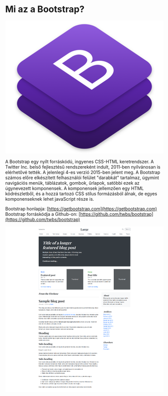 # Mi az a Bootstrap?

![](../.gitbook/assets/bslogo.png)

A Bootstrap egy nyílt forráskódú, ingyenes CSS-HTML keretrendszer.  A Twitter Inc. belső fejlesztésű rendszereként indult, 2011-ben nyilvánosan is elérhetővé tették. A jelenlegi 4-es verzió 2015-ben jelent meg. A Bootstrap számos előre elkészített felhasználói felület "darabkát" tartalmaz, úgymint navigációs menük, táblázatok, gombok, űrlapok, satöbbi ezek az úgynevezett komponensek. A komponensek jellemzően egy HTML kódrészletből, és a hozzá tartozó CSS stílus formázásból álnak, de egyes komponenseknek lehet javaScript része is. 

Bootstrap honlapja: [https://getbootstrap.com](https://getbootstrap.com)  
Bootstrap forráskódja a Github-on: [https://github.com/twbs/bootstrap](https://github.com/twbs/bootstrap)

![Bootstrap4-el k&#xE9;sz&#xFC;lt h&#xED;rport&#xE1;l sablon.](../.gitbook/assets/bootstrap-layout%20%281%29.png)

